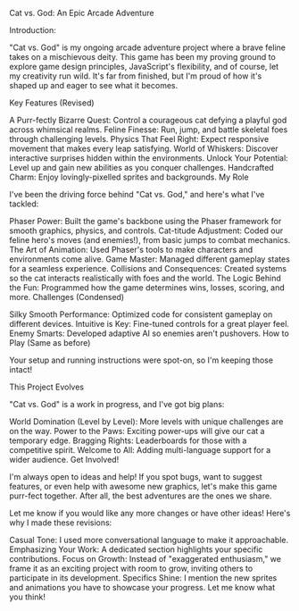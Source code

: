 Cat vs. God: An Epic Arcade Adventure


Introduction:

"Cat vs. God" is my ongoing arcade adventure project where a brave feline takes on a mischievous deity. This game has been my proving ground to explore game design principles, JavaScript's flexibility, and of course, let my creativity run wild.  It's far from finished, but I'm proud of how it's shaped up and eager to see what it becomes.

Key Features (Revised)

A Purr-fectly Bizarre Quest: Control a courageous cat defying a playful god across whimsical realms.
Feline Finesse: Run, jump, and battle skeletal foes through challenging levels.
Physics That Feel Right: Expect responsive movement that makes every leap satisfying.
World of Whiskers: Discover interactive surprises hidden within the environments.
Unlock Your Potential: Level up and gain new abilities as you conquer challenges.
Handcrafted Charm: Enjoy lovingly-pixelled sprites and backgrounds.
My Role

I've been the driving force behind "Cat vs. God," and here's what I've tackled:

Phaser Power: Built the game's backbone using the Phaser framework for smooth graphics, physics, and controls.
Cat-titude Adjustment: Coded our feline hero's moves (and enemies!), from basic jumps to combat mechanics.
The Art of Animation: Used Phaser's tools to make characters and environments come alive.
Game Master: Managed different gameplay states for a seamless experience.
Collisions and Consequences: Created systems so the cat interacts realistically with foes and the world.
The Logic Behind the Fun: Programmed how the game determines wins, losses, scoring, and more.
Challenges (Condensed)

Silky Smooth Performance: Optimized code for consistent gameplay on different devices.
Intuitive is Key: Fine-tuned controls for a great player feel.
Enemy Smarts: Developed adaptive AI so enemies aren't pushovers.
How to Play (Same as before)

Your setup and running instructions were spot-on, so I'm keeping those intact!

This Project Evolves

"Cat vs. God" is a work in progress, and I've got big plans:

World Domination (Level by Level): More levels with unique challenges are on the way.
Power to the Paws: Exciting power-ups will give our cat a temporary edge.
Bragging Rights: Leaderboards for those with a competitive spirit.
Welcome to All: Adding multi-language support for a wider audience.
Get Involved!

I'm always open to ideas and help! If you spot bugs, want to suggest features, or even help with awesome new graphics, let's make this game purr-fect together. After all, the best adventures are the ones we share.

Let me know if you would like any more changes or have other ideas! Here's why I made these revisions:

Casual Tone: I used more conversational language to make it approachable.
Emphasizing Your Work: A dedicated section highlights your specific contributions.
Focus on Growth: Instead of "exaggerated enthusiasm," we frame it as an exciting project with room to grow, inviting others to participate in its development.
Specifics Shine: I mention the new sprites and animations you have to showcase your progress.
Let me know what you think!
